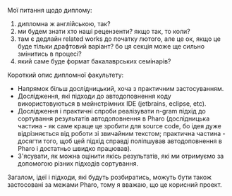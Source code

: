 Мої питання щодо диплому:

1. дипломна ж англійською, так?
2. ми будем знати хто наші рецензенти? якщо так, то коли?
3. там є дедлайн related works до початку лютого, але це ок, якщо це буде тільки драфтовий варіант? бо ця секція може ще сильно змінитись в процесі?
4. який саме буде формат бакалаврських семінарів?

Короткий опис дипломної факультету:

- Напрямок більш дослідницький, хоча з практичним застосуванням.
- Дослідження, які підходи до автодоповнення коду використовуються в мейнcтрімних IDE (jetbrains, eclipse, etc).
- Дослідження і практичні спроби реалізувати n-gram підхід до сортування результатів автодоповнення в Pharo (дослідницька частина - як саме краще це зробити для source code, бо ідея дуже відрізняється від роботи зі звичайним текстом; практична частина - досягти того, щоб цей підхід справді поліпшував автодоповнення в Pharo і достатньо швидко працював). 
- З'ясувати, як можна оцінити якісь результатів, які ми отримуємо за допомогою різних підходів сортування. 

Загалом, ідеї і підходи, які будуть розбиратись, можуть бути також застосовані за межами Pharo, тому я вважаю, що це корисний проект.